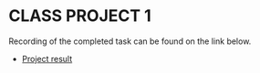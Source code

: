 # CLASS PROJECT 1

Recording of the completed task can be found on the link below.
- [Project result](https://fesb-my.sharepoint.com/:v:/g/personal/rlovri00_fesb_hr/Eb5XHpx9te1FhhMpn62EYOgBA1AgknYZ8J-xymNocWAHhw?nav=eyJyZWZlcnJhbEluZm8iOnsicmVmZXJyYWxBcHAiOiJPbmVEcml2ZUZvckJ1c2luZXNzIiwicmVmZXJyYWxBcHBQbGF0Zm9ybSI6IldlYiIsInJlZmVycmFsTW9kZSI6InZpZXciLCJyZWZlcnJhbFZpZXciOiJNeUZpbGVzTGlua0RpcmVjdCJ9fQ&e=NeQEs4)
